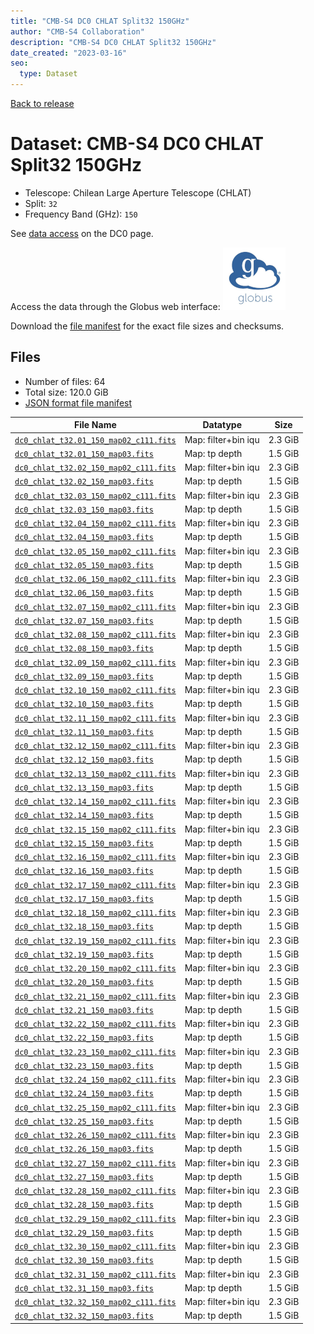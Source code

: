 ```yaml
---
title: "CMB-S4 DC0 CHLAT Split32 150GHz"
author: "CMB-S4 Collaboration"
description: "CMB-S4 DC0 CHLAT Split32 150GHz"
date_created: "2023-03-16"
seo:
  type: Dataset
---
```


[Back to release](./dc0.html#datasets)

# Dataset: CMB-S4 DC0 CHLAT Split32 150GHz

- Telescope: Chilean Large Aperture Telescope (CHLAT) 
- Split: `32`
- Frequency Band (GHz): `150`

See [data access](./dc0.html#data-access) on the DC0 page.

Access the data through the Globus web interface: [![Download via Globus](images/globus-logo.png)](https://app.globus.org/file-manager?origin_id=38f01147-f09e-483d-a552-3866669a846d&origin_path=%2Fdatareleases%2Fdc0%2Fmission%2Fchlat%2Fsplit32%2F150%2F)

Download the [file manifest](https://g-456d30.0ed28.75bc.data.globus.org/datareleases/dc0/mission/chlat/split32/150/manifest.json) for the exact file sizes and checksums.

## Files

- Number of files: 64
- Total size: 120.0 GiB
- [JSON format file manifest](https://g-456d30.0ed28.75bc.data.globus.org/datareleases/dc0/mission/chlat/split32/150/manifest.json)

|                                                                               File Name                                                                               |      Datatype       |  Size   |
| --------------------------------------------------------------------------------------------------------------------------------------------------------------------- | ------------------- | ------- |
| [`dc0_chlat_t32.01_150_map02_c111.fits`](https://g-456d30.0ed28.75bc.data.globus.org/datareleases/dc0/mission/chlat/split32/150/dc0_chlat_t32.01_150_map02_c111.fits) | Map: filter+bin iqu | 2.3 GiB |
| [`dc0_chlat_t32.01_150_map03.fits`](https://g-456d30.0ed28.75bc.data.globus.org/datareleases/dc0/mission/chlat/split32/150/dc0_chlat_t32.01_150_map03.fits)           | Map: tp depth       | 1.5 GiB |
| [`dc0_chlat_t32.02_150_map02_c111.fits`](https://g-456d30.0ed28.75bc.data.globus.org/datareleases/dc0/mission/chlat/split32/150/dc0_chlat_t32.02_150_map02_c111.fits) | Map: filter+bin iqu | 2.3 GiB |
| [`dc0_chlat_t32.02_150_map03.fits`](https://g-456d30.0ed28.75bc.data.globus.org/datareleases/dc0/mission/chlat/split32/150/dc0_chlat_t32.02_150_map03.fits)           | Map: tp depth       | 1.5 GiB |
| [`dc0_chlat_t32.03_150_map02_c111.fits`](https://g-456d30.0ed28.75bc.data.globus.org/datareleases/dc0/mission/chlat/split32/150/dc0_chlat_t32.03_150_map02_c111.fits) | Map: filter+bin iqu | 2.3 GiB |
| [`dc0_chlat_t32.03_150_map03.fits`](https://g-456d30.0ed28.75bc.data.globus.org/datareleases/dc0/mission/chlat/split32/150/dc0_chlat_t32.03_150_map03.fits)           | Map: tp depth       | 1.5 GiB |
| [`dc0_chlat_t32.04_150_map02_c111.fits`](https://g-456d30.0ed28.75bc.data.globus.org/datareleases/dc0/mission/chlat/split32/150/dc0_chlat_t32.04_150_map02_c111.fits) | Map: filter+bin iqu | 2.3 GiB |
| [`dc0_chlat_t32.04_150_map03.fits`](https://g-456d30.0ed28.75bc.data.globus.org/datareleases/dc0/mission/chlat/split32/150/dc0_chlat_t32.04_150_map03.fits)           | Map: tp depth       | 1.5 GiB |
| [`dc0_chlat_t32.05_150_map02_c111.fits`](https://g-456d30.0ed28.75bc.data.globus.org/datareleases/dc0/mission/chlat/split32/150/dc0_chlat_t32.05_150_map02_c111.fits) | Map: filter+bin iqu | 2.3 GiB |
| [`dc0_chlat_t32.05_150_map03.fits`](https://g-456d30.0ed28.75bc.data.globus.org/datareleases/dc0/mission/chlat/split32/150/dc0_chlat_t32.05_150_map03.fits)           | Map: tp depth       | 1.5 GiB |
| [`dc0_chlat_t32.06_150_map02_c111.fits`](https://g-456d30.0ed28.75bc.data.globus.org/datareleases/dc0/mission/chlat/split32/150/dc0_chlat_t32.06_150_map02_c111.fits) | Map: filter+bin iqu | 2.3 GiB |
| [`dc0_chlat_t32.06_150_map03.fits`](https://g-456d30.0ed28.75bc.data.globus.org/datareleases/dc0/mission/chlat/split32/150/dc0_chlat_t32.06_150_map03.fits)           | Map: tp depth       | 1.5 GiB |
| [`dc0_chlat_t32.07_150_map02_c111.fits`](https://g-456d30.0ed28.75bc.data.globus.org/datareleases/dc0/mission/chlat/split32/150/dc0_chlat_t32.07_150_map02_c111.fits) | Map: filter+bin iqu | 2.3 GiB |
| [`dc0_chlat_t32.07_150_map03.fits`](https://g-456d30.0ed28.75bc.data.globus.org/datareleases/dc0/mission/chlat/split32/150/dc0_chlat_t32.07_150_map03.fits)           | Map: tp depth       | 1.5 GiB |
| [`dc0_chlat_t32.08_150_map02_c111.fits`](https://g-456d30.0ed28.75bc.data.globus.org/datareleases/dc0/mission/chlat/split32/150/dc0_chlat_t32.08_150_map02_c111.fits) | Map: filter+bin iqu | 2.3 GiB |
| [`dc0_chlat_t32.08_150_map03.fits`](https://g-456d30.0ed28.75bc.data.globus.org/datareleases/dc0/mission/chlat/split32/150/dc0_chlat_t32.08_150_map03.fits)           | Map: tp depth       | 1.5 GiB |
| [`dc0_chlat_t32.09_150_map02_c111.fits`](https://g-456d30.0ed28.75bc.data.globus.org/datareleases/dc0/mission/chlat/split32/150/dc0_chlat_t32.09_150_map02_c111.fits) | Map: filter+bin iqu | 2.3 GiB |
| [`dc0_chlat_t32.09_150_map03.fits`](https://g-456d30.0ed28.75bc.data.globus.org/datareleases/dc0/mission/chlat/split32/150/dc0_chlat_t32.09_150_map03.fits)           | Map: tp depth       | 1.5 GiB |
| [`dc0_chlat_t32.10_150_map02_c111.fits`](https://g-456d30.0ed28.75bc.data.globus.org/datareleases/dc0/mission/chlat/split32/150/dc0_chlat_t32.10_150_map02_c111.fits) | Map: filter+bin iqu | 2.3 GiB |
| [`dc0_chlat_t32.10_150_map03.fits`](https://g-456d30.0ed28.75bc.data.globus.org/datareleases/dc0/mission/chlat/split32/150/dc0_chlat_t32.10_150_map03.fits)           | Map: tp depth       | 1.5 GiB |
| [`dc0_chlat_t32.11_150_map02_c111.fits`](https://g-456d30.0ed28.75bc.data.globus.org/datareleases/dc0/mission/chlat/split32/150/dc0_chlat_t32.11_150_map02_c111.fits) | Map: filter+bin iqu | 2.3 GiB |
| [`dc0_chlat_t32.11_150_map03.fits`](https://g-456d30.0ed28.75bc.data.globus.org/datareleases/dc0/mission/chlat/split32/150/dc0_chlat_t32.11_150_map03.fits)           | Map: tp depth       | 1.5 GiB |
| [`dc0_chlat_t32.12_150_map02_c111.fits`](https://g-456d30.0ed28.75bc.data.globus.org/datareleases/dc0/mission/chlat/split32/150/dc0_chlat_t32.12_150_map02_c111.fits) | Map: filter+bin iqu | 2.3 GiB |
| [`dc0_chlat_t32.12_150_map03.fits`](https://g-456d30.0ed28.75bc.data.globus.org/datareleases/dc0/mission/chlat/split32/150/dc0_chlat_t32.12_150_map03.fits)           | Map: tp depth       | 1.5 GiB |
| [`dc0_chlat_t32.13_150_map02_c111.fits`](https://g-456d30.0ed28.75bc.data.globus.org/datareleases/dc0/mission/chlat/split32/150/dc0_chlat_t32.13_150_map02_c111.fits) | Map: filter+bin iqu | 2.3 GiB |
| [`dc0_chlat_t32.13_150_map03.fits`](https://g-456d30.0ed28.75bc.data.globus.org/datareleases/dc0/mission/chlat/split32/150/dc0_chlat_t32.13_150_map03.fits)           | Map: tp depth       | 1.5 GiB |
| [`dc0_chlat_t32.14_150_map02_c111.fits`](https://g-456d30.0ed28.75bc.data.globus.org/datareleases/dc0/mission/chlat/split32/150/dc0_chlat_t32.14_150_map02_c111.fits) | Map: filter+bin iqu | 2.3 GiB |
| [`dc0_chlat_t32.14_150_map03.fits`](https://g-456d30.0ed28.75bc.data.globus.org/datareleases/dc0/mission/chlat/split32/150/dc0_chlat_t32.14_150_map03.fits)           | Map: tp depth       | 1.5 GiB |
| [`dc0_chlat_t32.15_150_map02_c111.fits`](https://g-456d30.0ed28.75bc.data.globus.org/datareleases/dc0/mission/chlat/split32/150/dc0_chlat_t32.15_150_map02_c111.fits) | Map: filter+bin iqu | 2.3 GiB |
| [`dc0_chlat_t32.15_150_map03.fits`](https://g-456d30.0ed28.75bc.data.globus.org/datareleases/dc0/mission/chlat/split32/150/dc0_chlat_t32.15_150_map03.fits)           | Map: tp depth       | 1.5 GiB |
| [`dc0_chlat_t32.16_150_map02_c111.fits`](https://g-456d30.0ed28.75bc.data.globus.org/datareleases/dc0/mission/chlat/split32/150/dc0_chlat_t32.16_150_map02_c111.fits) | Map: filter+bin iqu | 2.3 GiB |
| [`dc0_chlat_t32.16_150_map03.fits`](https://g-456d30.0ed28.75bc.data.globus.org/datareleases/dc0/mission/chlat/split32/150/dc0_chlat_t32.16_150_map03.fits)           | Map: tp depth       | 1.5 GiB |
| [`dc0_chlat_t32.17_150_map02_c111.fits`](https://g-456d30.0ed28.75bc.data.globus.org/datareleases/dc0/mission/chlat/split32/150/dc0_chlat_t32.17_150_map02_c111.fits) | Map: filter+bin iqu | 2.3 GiB |
| [`dc0_chlat_t32.17_150_map03.fits`](https://g-456d30.0ed28.75bc.data.globus.org/datareleases/dc0/mission/chlat/split32/150/dc0_chlat_t32.17_150_map03.fits)           | Map: tp depth       | 1.5 GiB |
| [`dc0_chlat_t32.18_150_map02_c111.fits`](https://g-456d30.0ed28.75bc.data.globus.org/datareleases/dc0/mission/chlat/split32/150/dc0_chlat_t32.18_150_map02_c111.fits) | Map: filter+bin iqu | 2.3 GiB |
| [`dc0_chlat_t32.18_150_map03.fits`](https://g-456d30.0ed28.75bc.data.globus.org/datareleases/dc0/mission/chlat/split32/150/dc0_chlat_t32.18_150_map03.fits)           | Map: tp depth       | 1.5 GiB |
| [`dc0_chlat_t32.19_150_map02_c111.fits`](https://g-456d30.0ed28.75bc.data.globus.org/datareleases/dc0/mission/chlat/split32/150/dc0_chlat_t32.19_150_map02_c111.fits) | Map: filter+bin iqu | 2.3 GiB |
| [`dc0_chlat_t32.19_150_map03.fits`](https://g-456d30.0ed28.75bc.data.globus.org/datareleases/dc0/mission/chlat/split32/150/dc0_chlat_t32.19_150_map03.fits)           | Map: tp depth       | 1.5 GiB |
| [`dc0_chlat_t32.20_150_map02_c111.fits`](https://g-456d30.0ed28.75bc.data.globus.org/datareleases/dc0/mission/chlat/split32/150/dc0_chlat_t32.20_150_map02_c111.fits) | Map: filter+bin iqu | 2.3 GiB |
| [`dc0_chlat_t32.20_150_map03.fits`](https://g-456d30.0ed28.75bc.data.globus.org/datareleases/dc0/mission/chlat/split32/150/dc0_chlat_t32.20_150_map03.fits)           | Map: tp depth       | 1.5 GiB |
| [`dc0_chlat_t32.21_150_map02_c111.fits`](https://g-456d30.0ed28.75bc.data.globus.org/datareleases/dc0/mission/chlat/split32/150/dc0_chlat_t32.21_150_map02_c111.fits) | Map: filter+bin iqu | 2.3 GiB |
| [`dc0_chlat_t32.21_150_map03.fits`](https://g-456d30.0ed28.75bc.data.globus.org/datareleases/dc0/mission/chlat/split32/150/dc0_chlat_t32.21_150_map03.fits)           | Map: tp depth       | 1.5 GiB |
| [`dc0_chlat_t32.22_150_map02_c111.fits`](https://g-456d30.0ed28.75bc.data.globus.org/datareleases/dc0/mission/chlat/split32/150/dc0_chlat_t32.22_150_map02_c111.fits) | Map: filter+bin iqu | 2.3 GiB |
| [`dc0_chlat_t32.22_150_map03.fits`](https://g-456d30.0ed28.75bc.data.globus.org/datareleases/dc0/mission/chlat/split32/150/dc0_chlat_t32.22_150_map03.fits)           | Map: tp depth       | 1.5 GiB |
| [`dc0_chlat_t32.23_150_map02_c111.fits`](https://g-456d30.0ed28.75bc.data.globus.org/datareleases/dc0/mission/chlat/split32/150/dc0_chlat_t32.23_150_map02_c111.fits) | Map: filter+bin iqu | 2.3 GiB |
| [`dc0_chlat_t32.23_150_map03.fits`](https://g-456d30.0ed28.75bc.data.globus.org/datareleases/dc0/mission/chlat/split32/150/dc0_chlat_t32.23_150_map03.fits)           | Map: tp depth       | 1.5 GiB |
| [`dc0_chlat_t32.24_150_map02_c111.fits`](https://g-456d30.0ed28.75bc.data.globus.org/datareleases/dc0/mission/chlat/split32/150/dc0_chlat_t32.24_150_map02_c111.fits) | Map: filter+bin iqu | 2.3 GiB |
| [`dc0_chlat_t32.24_150_map03.fits`](https://g-456d30.0ed28.75bc.data.globus.org/datareleases/dc0/mission/chlat/split32/150/dc0_chlat_t32.24_150_map03.fits)           | Map: tp depth       | 1.5 GiB |
| [`dc0_chlat_t32.25_150_map02_c111.fits`](https://g-456d30.0ed28.75bc.data.globus.org/datareleases/dc0/mission/chlat/split32/150/dc0_chlat_t32.25_150_map02_c111.fits) | Map: filter+bin iqu | 2.3 GiB |
| [`dc0_chlat_t32.25_150_map03.fits`](https://g-456d30.0ed28.75bc.data.globus.org/datareleases/dc0/mission/chlat/split32/150/dc0_chlat_t32.25_150_map03.fits)           | Map: tp depth       | 1.5 GiB |
| [`dc0_chlat_t32.26_150_map02_c111.fits`](https://g-456d30.0ed28.75bc.data.globus.org/datareleases/dc0/mission/chlat/split32/150/dc0_chlat_t32.26_150_map02_c111.fits) | Map: filter+bin iqu | 2.3 GiB |
| [`dc0_chlat_t32.26_150_map03.fits`](https://g-456d30.0ed28.75bc.data.globus.org/datareleases/dc0/mission/chlat/split32/150/dc0_chlat_t32.26_150_map03.fits)           | Map: tp depth       | 1.5 GiB |
| [`dc0_chlat_t32.27_150_map02_c111.fits`](https://g-456d30.0ed28.75bc.data.globus.org/datareleases/dc0/mission/chlat/split32/150/dc0_chlat_t32.27_150_map02_c111.fits) | Map: filter+bin iqu | 2.3 GiB |
| [`dc0_chlat_t32.27_150_map03.fits`](https://g-456d30.0ed28.75bc.data.globus.org/datareleases/dc0/mission/chlat/split32/150/dc0_chlat_t32.27_150_map03.fits)           | Map: tp depth       | 1.5 GiB |
| [`dc0_chlat_t32.28_150_map02_c111.fits`](https://g-456d30.0ed28.75bc.data.globus.org/datareleases/dc0/mission/chlat/split32/150/dc0_chlat_t32.28_150_map02_c111.fits) | Map: filter+bin iqu | 2.3 GiB |
| [`dc0_chlat_t32.28_150_map03.fits`](https://g-456d30.0ed28.75bc.data.globus.org/datareleases/dc0/mission/chlat/split32/150/dc0_chlat_t32.28_150_map03.fits)           | Map: tp depth       | 1.5 GiB |
| [`dc0_chlat_t32.29_150_map02_c111.fits`](https://g-456d30.0ed28.75bc.data.globus.org/datareleases/dc0/mission/chlat/split32/150/dc0_chlat_t32.29_150_map02_c111.fits) | Map: filter+bin iqu | 2.3 GiB |
| [`dc0_chlat_t32.29_150_map03.fits`](https://g-456d30.0ed28.75bc.data.globus.org/datareleases/dc0/mission/chlat/split32/150/dc0_chlat_t32.29_150_map03.fits)           | Map: tp depth       | 1.5 GiB |
| [`dc0_chlat_t32.30_150_map02_c111.fits`](https://g-456d30.0ed28.75bc.data.globus.org/datareleases/dc0/mission/chlat/split32/150/dc0_chlat_t32.30_150_map02_c111.fits) | Map: filter+bin iqu | 2.3 GiB |
| [`dc0_chlat_t32.30_150_map03.fits`](https://g-456d30.0ed28.75bc.data.globus.org/datareleases/dc0/mission/chlat/split32/150/dc0_chlat_t32.30_150_map03.fits)           | Map: tp depth       | 1.5 GiB |
| [`dc0_chlat_t32.31_150_map02_c111.fits`](https://g-456d30.0ed28.75bc.data.globus.org/datareleases/dc0/mission/chlat/split32/150/dc0_chlat_t32.31_150_map02_c111.fits) | Map: filter+bin iqu | 2.3 GiB |
| [`dc0_chlat_t32.31_150_map03.fits`](https://g-456d30.0ed28.75bc.data.globus.org/datareleases/dc0/mission/chlat/split32/150/dc0_chlat_t32.31_150_map03.fits)           | Map: tp depth       | 1.5 GiB |
| [`dc0_chlat_t32.32_150_map02_c111.fits`](https://g-456d30.0ed28.75bc.data.globus.org/datareleases/dc0/mission/chlat/split32/150/dc0_chlat_t32.32_150_map02_c111.fits) | Map: filter+bin iqu | 2.3 GiB |
| [`dc0_chlat_t32.32_150_map03.fits`](https://g-456d30.0ed28.75bc.data.globus.org/datareleases/dc0/mission/chlat/split32/150/dc0_chlat_t32.32_150_map03.fits)           | Map: tp depth       | 1.5 GiB |
